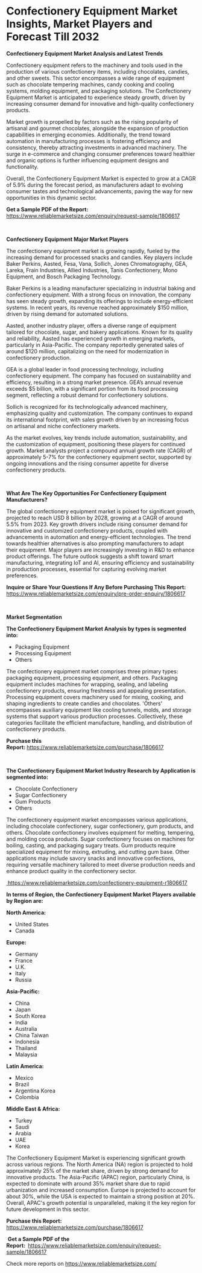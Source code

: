 <p><h1>Confectionery Equipment Market Insights, Market Players and Forecast Till 2032</h1></p><p><strong>Confectionery Equipment Market Analysis and Latest Trends</strong></p>
<p><p>Confectionery equipment refers to the machinery and tools used in the production of various confectionery items, including chocolates, candies, and other sweets. This sector encompasses a wide range of equipment such as chocolate tempering machines, candy cooking and cooling systems, molding equipment, and packaging solutions. The Confectionery Equipment Market is anticipated to experience steady growth, driven by increasing consumer demand for innovative and high-quality confectionery products. </p><p>Market growth is propelled by factors such as the rising popularity of artisanal and gourmet chocolates, alongside the expansion of production capabilities in emerging economies. Additionally, the trend toward automation in manufacturing processes is fostering efficiency and consistency, thereby attracting investments in advanced machinery. The surge in e-commerce and changing consumer preferences toward healthier and organic options is further influencing equipment designs and functionality.</p><p>Overall, the Confectionery Equipment Market is expected to grow at a CAGR of 5.9% during the forecast period, as manufacturers adapt to evolving consumer tastes and technological advancements, paving the way for new opportunities in this dynamic sector.</p></p>
<p><strong>Get a Sample PDF of the Report:&nbsp;</strong> <a href="https://www.reliablemarketsize.com/enquiry/request-sample/1806617?utm_campaign=2180&utm_medium=2&utm_source=Github&utm_content=ia&utm_term=19022025&utm_id=confectionery-equipment">https://www.reliablemarketsize.com/enquiry/request-sample/1806617</a></p>
<p>&nbsp;</p>
<p><strong>Confectionery Equipment Major Market Players</strong></p>
<p><p>The confectionery equipment market is growing rapidly, fueled by the increasing demand for processed snacks and candies. Key players include Baker Perkins, Aasted, Fesa, Vana, Sollich, Jones Chromatography, GEA, Lareka, Frain Industries, Allied Industries, Tanis Confectionery, Mono Equipment, and Bosch Packaging Technology. </p><p>Baker Perkins is a leading manufacturer specializing in industrial baking and confectionery equipment. With a strong focus on innovation, the company has seen steady growth, expanding its offerings to include energy-efficient systems. In recent years, its revenue reached approximately $150 million, driven by rising demand for automated solutions.</p><p>Aasted, another industry player, offers a diverse range of equipment tailored for chocolate, sugar, and bakery applications. Known for its quality and reliability, Aasted has experienced growth in emerging markets, particularly in Asia-Pacific. The company reportedly generated sales of around $120 million, capitalizing on the need for modernization in confectionery production.</p><p>GEA is a global leader in food processing technology, including confectionery equipment. The company has focused on sustainability and efficiency, resulting in a strong market presence. GEA’s annual revenue exceeds $5 billion, with a significant portion from its food processing segment, reflecting a robust demand for confectionery solutions.</p><p>Sollich is recognized for its technologically advanced machinery, emphasizing quality and customization. The company continues to expand its international footprint, with sales growth driven by an increasing focus on artisanal and niche confectionery markets.</p><p>As the market evolves, key trends include automation, sustainability, and the customization of equipment, positioning these players for continued growth. Market analysts project a compound annual growth rate (CAGR) of approximately 5-7% for the confectionery equipment sector, supported by ongoing innovations and the rising consumer appetite for diverse confectionery products.</p></p>
<p>&nbsp;</p>
<p><strong>What Are The Key Opportunities For Confectionery Equipment Manufacturers?</strong></p>
<p><p>The global confectionery equipment market is poised for significant growth, projected to reach USD 8 billion by 2028, growing at a CAGR of around 5.5% from 2023. Key growth drivers include rising consumer demand for innovative and customized confectionery products, coupled with advancements in automation and energy-efficient technologies. The trend towards healthier alternatives is also prompting manufacturers to adapt their equipment. Major players are increasingly investing in R&D to enhance product offerings. The future outlook suggests a shift toward smart manufacturing, integrating IoT and AI, ensuring efficiency and sustainability in production processes, essential for capturing evolving market preferences.</p></p>
<p><strong>Inquire or Share Your Questions If Any Before Purchasing This Report:</strong> <a href="https://www.reliablemarketsize.com/enquiry/pre-order-enquiry/1806617?utm_campaign=2180&utm_medium=2&utm_source=Github&utm_content=ia&utm_term=19022025&utm_id=confectionery-equipment">https://www.reliablemarketsize.com/enquiry/pre-order-enquiry/1806617</a></p>
<p>&nbsp;</p>
<p><strong>Market Segmentation</strong></p>
<p><strong>The Confectionery Equipment Market Analysis by types is segmented into:</strong></p>
<p><ul><li>Packaging Equipment</li><li>Processing Equipment</li><li>Others</li></ul></p>
<p><p>The confectionery equipment market comprises three primary types: packaging equipment, processing equipment, and others. Packaging equipment includes machines for wrapping, sealing, and labeling confectionery products, ensuring freshness and appealing presentation. Processing equipment covers machinery used for mixing, cooking, and shaping ingredients to create candies and chocolates. 'Others' encompasses auxiliary equipment like cooling tunnels, molds, and storage systems that support various production processes. Collectively, these categories facilitate the efficient manufacture, handling, and distribution of confectionery products.</p></p>
<p><strong>Purchase this Report:&nbsp;</strong><a href="https://www.reliablemarketsize.com/purchase/1806617?utm_campaign=2180&utm_medium=2&utm_source=Github&utm_content=ia&utm_term=19022025&utm_id=confectionery-equipment">https://www.reliablemarketsize.com/purchase/1806617</a></p>
<p>&nbsp;</p>
<p><strong>The Confectionery Equipment Market Industry Research by Application is segmented into:</strong></p>
<p><ul><li>Chocolate Confectionery</li><li>Sugar Confectionery</li><li>Gum Products</li><li>Others</li></ul></p>
<p><p>The confectionery equipment market encompasses various applications, including chocolate confectionery, sugar confectionery, gum products, and others. Chocolate confectionery involves equipment for melting, tempering, and molding cocoa products. Sugar confectionery focuses on machines for boiling, casting, and packaging sugary treats. Gum products require specialized equipment for mixing, extruding, and cutting gum base. Other applications may include savory snacks and innovative confections, requiring versatile machinery tailored to meet diverse production needs and enhance product quality in the confectionery sector.</p></p>
<p><a href="https://www.reliablemarketsize.com/confectionery-equipment-r1806617?utm_campaign=2180&utm_medium=2&utm_source=Github&utm_content=ia&utm_term=19022025&utm_id=confectionery-equipment">&nbsp;https://www.reliablemarketsize.com/confectionery-equipment-r1806617</a></p>
<p><strong>In terms of Region, the Confectionery Equipment Market Players available by Region are:</strong></p>
<p>
    <p> <strong> North America: </strong>
        <ul>
            <li>United States</li>
            <li>Canada</li>
        </ul>
        </p> 
    <p> <strong> Europe: </strong>
        <ul>
            <li>Germany</li>
            <li>France</li>
            <li>U.K.</li>
            <li>Italy</li>
            <li>Russia</li>
        </ul>
        </p> 
    <p> <strong> Asia-Pacific: </strong>
        <ul>
            <li>China</li>
            <li>Japan</li>
            <li>South Korea</li>
            <li>India</li>
            <li>Australia</li>
            <li>China Taiwan</li>
            <li>Indonesia</li>
            <li>Thailand</li>
            <li>Malaysia</li>
        </ul>
        </p> 
    <p> <strong> Latin America: </strong>
        <ul>
            <li>Mexico</li>
            <li>Brazil</li>
            <li>Argentina Korea</li>
            <li>Colombia</li>
        </ul>
        </p> 
    <p> <strong> Middle East & Africa: </strong>
        <ul>
            <li>Turkey</li>
            <li>Saudi</li>
            <li>Arabia</li>
            <li>UAE</li>
            <li>Korea</li>
        </ul>
    </p>
    </p>
<p><p>The Confectionery Equipment Market is experiencing significant growth across various regions. The North America (NA) region is projected to hold approximately 25% of the market share, driven by strong demand for innovative products. The Asia-Pacific (APAC) region, particularly China, is expected to dominate with around 35% market share due to rapid urbanization and increased consumption. Europe is projected to account for about 30%, while the USA is expected to maintain a strong position at 20%. Overall, APAC's growth potential is unparalleled, making it the key region for future development in this sector.</p></p>
<p><strong>Purchase this Report: </strong><a href="https://www.reliablemarketsize.com/purchase/1806617?utm_campaign=2180&utm_medium=2&utm_source=Github&utm_content=ia&utm_term=19022025&utm_id=confectionery-equipment">https://www.reliablemarketsize.com/purchase/1806617</a></p>
<p>&nbsp;<strong>Get a Sample PDF of the Report:&nbsp;&nbsp;</strong><a href="https://www.reliablemarketsize.com/enquiry/request-sample/1806617?utm_campaign=2180&utm_medium=2&utm_source=Github&utm_content=ia&utm_term=19022025&utm_id=confectionery-equipment">https://www.reliablemarketsize.com/enquiry/request-sample/1806617</a></p>
<p><strong></strong></p>
<p>Check more reports on <a href="https://www.reliablemarketsize.com/?utm_campaign=2180&utm_medium=2&utm_source=Github&utm_content=ia&utm_term=19022025&utm_id=confectionery-equipment">https://www.reliablemarketsize.com/</a></p>